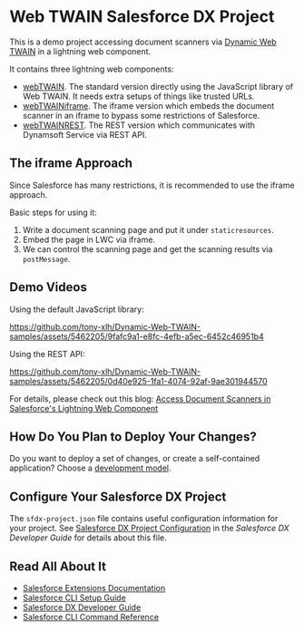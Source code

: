 # Web TWAIN Salesforce DX Project

This is a demo project accessing document scanners via [Dynamic Web TWAIN](https://www.dynamsoft.com/web-twain/overview/) in a lightning web component.

It contains three lightning web components:

* [webTWAIN](./force-app/main/default/lwc/webTWAIN). The standard version directly using the JavaScript library of Web TWAIN. It needs extra setups of things like trusted URLs.
* [webTWAINiframe](./force-app/main/default/lwc/webTWAINiframe). The iframe version which embeds the document scanner in an iframe to bypass some restrictions of Salesforce.
* [webTWAINREST](./force-app/main/default/lwc/webTWAINREST). The REST version which communicates with Dynamsoft Service via REST API.

## The iframe Approach

Since Salesforce has many restrictions, it is recommended to use the iframe approach.

Basic steps for using it:

1. Write a document scanning page and put it under `staticresources`.
2. Embed the page in LWC via iframe.
3. We can control the scanning page and get the scanning results via `postMessage`.


## Demo Videos

Using the default JavaScript library:



https://github.com/tony-xlh/Dynamic-Web-TWAIN-samples/assets/5462205/9fafc9a1-e8fc-4efb-a5ec-6452c46951b4




Using the REST API:

https://github.com/tony-xlh/Dynamic-Web-TWAIN-samples/assets/5462205/0d40e925-1fa1-4074-92af-9ae301944570


For details, please check out this blog: [Access Document Scanners in Salesforce's Lightning Web Component](https://www.dynamsoft.com/codepool/document-scanner-lightning-web-component-in-salesforce.html)


## How Do You Plan to Deploy Your Changes?

Do you want to deploy a set of changes, or create a self-contained application? Choose a [development model](https://developer.salesforce.com/tools/vscode/en/user-guide/development-models).

## Configure Your Salesforce DX Project

The `sfdx-project.json` file contains useful configuration information for your project. See [Salesforce DX Project Configuration](https://developer.salesforce.com/docs/atlas.en-us.sfdx_dev.meta/sfdx_dev/sfdx_dev_ws_config.htm) in the _Salesforce DX Developer Guide_ for details about this file.

## Read All About It

- [Salesforce Extensions Documentation](https://developer.salesforce.com/tools/vscode/)
- [Salesforce CLI Setup Guide](https://developer.salesforce.com/docs/atlas.en-us.sfdx_setup.meta/sfdx_setup/sfdx_setup_intro.htm)
- [Salesforce DX Developer Guide](https://developer.salesforce.com/docs/atlas.en-us.sfdx_dev.meta/sfdx_dev/sfdx_dev_intro.htm)
- [Salesforce CLI Command Reference](https://developer.salesforce.com/docs/atlas.en-us.sfdx_cli_reference.meta/sfdx_cli_reference/cli_reference.htm)
